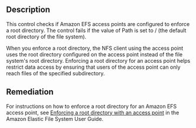 ## Description

This control checks if Amazon EFS access points are configured to enforce a root directory. The control fails if the value of Path is set to / (the default root directory of the file system).

When you enforce a root directory, the NFS client using the access point uses the root directory configured on the access point instead of the file system's root directory. Enforcing a root directory for an access point helps restrict data access by ensuring that users of the access point can only reach files of the specified subdirectory.

## Remediation

For instructions on how to enforce a root directory for an Amazon EFS access point, see [Enforcing a root directory with an access point](https://docs.aws.amazon.com/efs/latest/ug/efs-access-points.html#enforce-root-directory-access-point) in the Amazon Elastic File System User Guide.